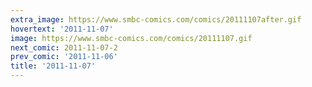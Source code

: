 ```yaml
---
extra_image: https://www.smbc-comics.com/comics/20111107after.gif
hovertext: '2011-11-07'
image: https://www.smbc-comics.com/comics/20111107.gif
next_comic: 2011-11-07-2
prev_comic: '2011-11-06'
title: '2011-11-07'
---
```


